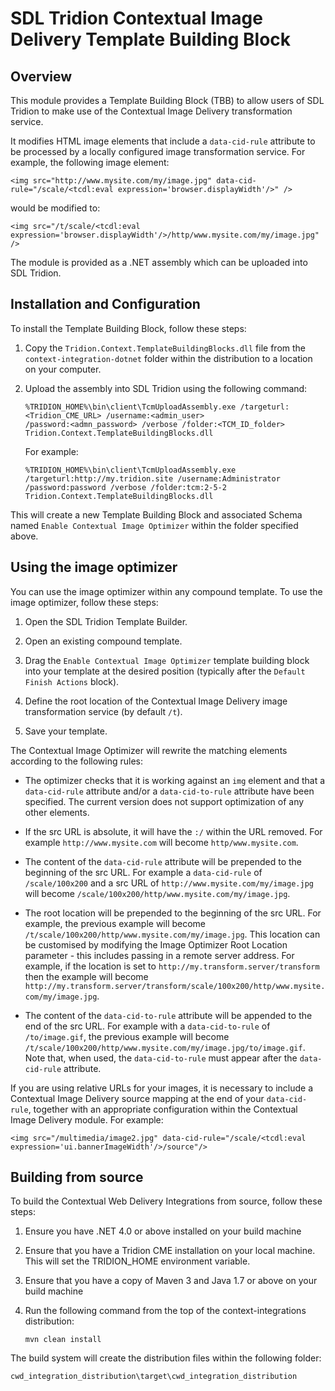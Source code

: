 ﻿SDL Tridion Contextual Image Delivery Template Building Block
=============================================================


## Overview

This module provides a Template Building Block (TBB) to allow users of SDL Tridion to make use of the Contextual Image
Delivery transformation service.

It modifies HTML image elements that include a `data-cid-rule` attribute to be processed by a locally configured image
transformation service. For example, the following image element:

    <img src="http://www.mysite.com/my/image.jpg" data-cid-rule="/scale/<tcdl:eval expression='browser.displayWidth'/>" />

would be modified to:

    <img src="/t/scale/<tcdl:eval expression='browser.displayWidth'/>/http/www.mysite.com/my/image.jpg" />

The module is provided as a .NET assembly which can be uploaded into SDL Tridion.


## Installation and Configuration

To install the Template Building Block, follow these steps:

1.  Copy the `Tridion.Context.TemplateBuildingBlocks.dll` file from the `context-integration-dotnet` folder within
the distribution to a location on your computer.

2.  Upload the assembly into SDL Tridion using the following command:

        %TRIDION_HOME%\bin\client\TcmUploadAssembly.exe /targeturl:<Tridion_CME_URL> /username:<admin_user>
        /password:<admn_password> /verbose /folder:<TCM_ID_folder> Tridion.Context.TemplateBuildingBlocks.dll

    For example:

        %TRIDION_HOME%\bin\client\TcmUploadAssembly.exe /targeturl:http://my.tridion.site /username:Administrator
        /password:password /verbose /folder:tcm:2-5-2 Tridion.Context.TemplateBuildingBlocks.dll

This will create a new Template Building Block and associated Schema named `Enable Contextual Image Optimizer` within
the folder specified above.


## Using the image optimizer

You can use the image optimizer within any compound template. To use the image optimizer, follow these steps:

1.  Open the SDL Tridion Template Builder.

2.  Open an existing compound template.

3.  Drag the `Enable Contextual Image Optimizer` template building block into your template at the desired position
(typically after the `Default Finish Actions` block).

4.  Define the root location of the Contextual Image Delivery image transformation service (by default `/t`).

5.  Save your template.

The Contextual Image Optimizer will rewrite the matching elements according to the following rules:

*   The optimizer checks that it is working against an `img` element and that a `data-cid-rule` attribute and/or a
`data-cid-to-rule` attribute have been specified. The current version does not support optimization of any other
elements.

*   If the src URL is absolute, it will have the `:/` within the URL removed. For example `http://www.mysite.com` will
become `http/www.mysite.com`.

*   The content of the `data-cid-rule` attribute will be prepended to the beginning of the src URL. For example a
`data-cid-rule` of `/scale/100x200` and a src URL of `http://www.mysite.com/my/image.jpg` will become
`/scale/100x200/http/www.mysite.com/my/image.jpg`.

*   The root location will be prepended to the beginning of the src URL. For example, the previous
example will become `/t/scale/100x200/http/www.mysite.com/my/image.jpg`. This location can be customised by modifying
the Image Optimizer Root Location parameter - this includes passing in a remote server address. For example, if the
location is set to `http://my.transform.server/transform` then the example will become
`http://my.transform.server/transform/scale/100x200/http/www.mysite.com/my/image.jpg`.

*   The content of the `data-cid-to-rule` attribute will be appended to the end of the src URL. For example with a
`data-cid-to-rule` of `/to/image.gif`, the previous example will become
`/t/scale/100x200/http/www.mysite.com/my/image.jpg/to/image.gif`. Note that, when used, the `data-cid-to-rule` must
appear after the `data-cid-rule` attribute.

If you are using relative URLs for your images, it is necessary to include a Contextual Image Delivery source mapping
at the end of your `data-cid-rule`, together with an appropriate configuration within the Contextual Image Delivery
module. For example:

    <img src="/multimedia/image2.jpg" data-cid-rule="/scale/<tcdl:eval expression='ui.bannerImageWidth'/>/source"/>


## Building from source

To build the Contextual Web Delivery Integrations from source, follow these steps:

1.  Ensure you have .NET 4.0 or above installed on your build machine
2.  Ensure that you have a Tridion CME installation on your local machine. This will set the TRIDION_HOME environment
variable.
3.  Ensure that you have a copy of Maven 3 and Java 1.7 or above on your build machine
4.  Run the following command from the top of the context-integrations distribution:

        mvn clean install

The build system will create the distribution files within the following folder:

    cwd_integration_distribution\target\cwd_integration_distribution



